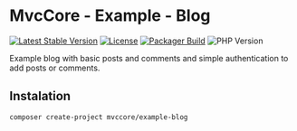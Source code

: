 # MvcCore - Example - Blog

[![Latest Stable Version](https://img.shields.io/badge/Stable-v5.2.2-brightgreen.svg?style=plastic)](https://github.com/mvccore/example-blog/releases)
[![License](https://img.shields.io/badge/License-BSD%203-brightgreen.svg?style=plastic)](https://mvccore.github.io/docs/mvccore/5.0.0/LICENSE.md)
[![Packager Build](https://img.shields.io/badge/Packager%20Build-passing-brightgreen.svg?style=plastic)](https://github.com/mvccore/packager)
![PHP Version](https://img.shields.io/badge/PHP->=5.4-brightgreen.svg?style=plastic)

Example blog with basic posts and comments and simple authentication to add posts or comments.

## Instalation
```shell
composer create-project mvccore/example-blog
```

